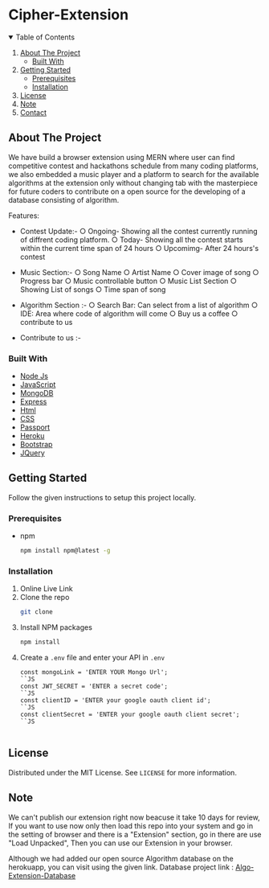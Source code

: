 # Cipher-Extension

<!-- TABLE OF CONTENTS -->
<details open="open">
  <summary>Table of Contents</summary>
  <ol>
    <li>
      <a href="#about-the-project">About The Project</a>
      <ul>
        <li><a href="#built-with">Built With</a></li>
      </ul>
    </li>
    <li>
      <a href="#getting-started">Getting Started</a>
      <ul>
        <li><a href="#prerequisites">Prerequisites</a></li>
        <li><a href="#installation">Installation</a></li>
      </ul>
    </li>
    <li><a href="#license">License</a></li>
    <li><a href="#note">Note</a></li>
    <li><a href="#contact">Contact</a></li>
  </ol>
</details>



<!-- ABOUT THE PROJECT -->
## About The Project

We have build a browser extension using MERN where user can find competitive contest and hackathons schedule from many coding platforms, we also embedded a music player and a platform to search for the available algorithms at the extension only without changing tab with the masterpiece for future coders to contribute on a open source for the developing of a database consisting of algorithm.

Features:
* Contest Update:-
    ○ Ongoing- Showing all the contest currently running of diffrent coding platform.
    ○ Today- Showing all the contest starts within the current time span of 24 hours
    ○ Upcomimg- After 24 hours's contest 
* Music Section:-
    ○ Song Name
    ○ Artist Name
    ○ Cover image of song
    ○ Progress bar
    ○ Music controllable button
    ○ Music List Section
        ○ Showing List of songs 
        ○ Time span of song
* Algorithm Section  :- 
    ○ Search Bar: Can select from a list of algorithm
    ○ IDE: Area where code of algorithm will come
    ○ Buy us a coffee
    ○ contribute to us
        
          
* Contribute to us :-

### Built With


* [Node Js](https://nodejs.org)
* [JavaScript](https://www.javascript.com)
* [MongoDB](https://www.mongodb.com)
* [Express]()
* [Html]()
* [CSS]()
* [Passport]()
* [Heroku](https://www.heroku.com)
* [Bootstrap](https://getbootstrap.com)
* [JQuery](https://jquery.com)



<!-- GETTING STARTED -->
## Getting Started

Follow the given instructions to setup this project locally.

### Prerequisites

* npm
  ```sh
  npm install npm@latest -g
  ```

### Installation

1. Online Live Link []()
2. Clone the repo
   ```sh
   git clone 
   ```
3. Install NPM packages
   ```sh
   npm install
   ```
4. Create a `.env` file and enter your API in `.env`
   ```JS
   const mongoLink = 'ENTER YOUR Mongo Url';
   ``JS
   const JWT_SECRET = 'ENTER a secret code';
   ``JS
   const clientID = 'ENTER your google oauth client id';
   ``JS
   const clientSecret = 'ENTER your google oauth client secret';
   ``JS


<!-- LICENSE -->
## License

Distributed under the MIT License. See `LICENSE` for more information.


## Note
We can't publish our extension right now beacuse it take 10 days for review, If you want to use now only then load this repo into your system and go in the setting of browser and there is a "Extension" section, go in there are use "Load Unpacked", Then you can use our Extension in your browser.

Although we had added our open source Algorithm database on the herokuapp, you can visit using the given link.
Database project link : [Algo-Extension-Database](https://algo-extension.herokuapp.com/)







